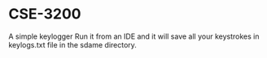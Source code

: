 # CSE-3200
A simple keylogger
Run it from an IDE and it will save all your keystrokes in keylogs.txt file in the sdame directory.
